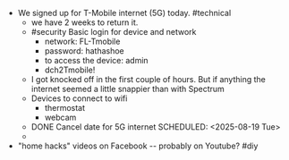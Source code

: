 - We signed up for T-Mobile internet (5G) today. #technical
	- we have 2 weeks to return it.
	- #security Basic login for device and network
		- network: FL-Tmobile
		- password: hathashoe
		- to access the device: admin
		- dch2Tmobile!
	- I got knocked off in the first couple of hours. But if anything the internet seemed a little snappier than with Spectrum
	- Devices to connect to wifi
		- thermostat
		- webcam
	- DONE Cancel date for 5G internet
	  SCHEDULED: <2025-08-19 Tue>
	-
- "home hacks" videos on Facebook -- probably on Youtube? #diy